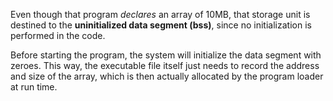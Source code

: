Even though that program *declares* an array of 10MB, that storage unit is destined
to the **uninitialized data segment (bss)**, since no initialization is performed in the code.

Before starting the program, the system will initialize the data segment with zeroes.
This way, the executable file itself just needs to record the address and size of the
array, which is then actually allocated by the program loader at run time.
